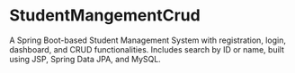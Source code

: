 # StudentMangementCrud
A Spring Boot-based Student Management System with registration, login, dashboard, and CRUD functionalities. Includes search by ID or name, built using JSP, Spring Data JPA, and MySQL.

